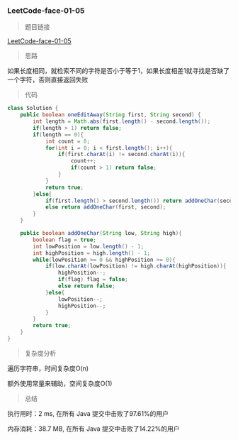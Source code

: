 ### LeetCode-face-01-05

> 题目链接

[LeetCode-face-01-05](https://leetcode-cn.com/problems/one-away-lcci/)

> 思路

如果长度相同，就检索不同的字符是否小于等于1，如果长度相差1就寻找是否缺了一个字符，否则直接返回失败

> 代码

```java
class Solution {
    public boolean oneEditAway(String first, String second) {
        int length = Math.abs(first.length() - second.length());
        if(length > 1) return false;
        if(length == 0){
            int count = 0;
            for(int i = 0; i < first.length(); i++){
                if(first.charAt(i) != second.charAt(i)){
                    count++;
                    if(count > 1) return false;
                }
            }
            return true;
        }else{
            if(first.length() > second.length()) return addOneChar(second, first);
            else return addOneChar(first, second);
        }
    }

    public boolean addOneChar(String low, String high){
        boolean flag = true;
        int lowPosition = low.length() - 1;
        int highPosition = high.length() - 1;
        while(lowPosition >= 0 && highPosition >= 0){
            if(low.charAt(lowPosition) != high.charAt(highPosition)){
                highPosition--;
                if(flag) flag = false;
                else return false;
            }else{
                lowPosition--;
                highPosition--;
            }
        }
        return true;
    }
}
```

> 复杂度分析

遍历字符串，时间复杂度O(n)

额外使用常量来辅助，空间复杂度O(1)

> 总结

执行用时：2 ms, 在所有 Java 提交中击败了97.61%的用户

内存消耗：38.7 MB, 在所有 Java 提交中击败了14.22%的用户

